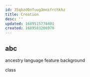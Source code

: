```yaml
---
id: 35qbzd0nfuug3mnxfrchkhz
title: Creation
desc: ''
updated: 1689515778401
created: 1689503206970
---
```


## abc
ancestry
  language
  feature
background

class
